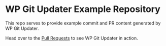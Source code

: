 # WP Git Updater Example Repository

This repo serves to provide example commit and PR content generated by WP Git Updater.

Head over to the [Pull Requests](https://github.com/wpgitupdater/example/pulls) to see WP Git Updater in action.
